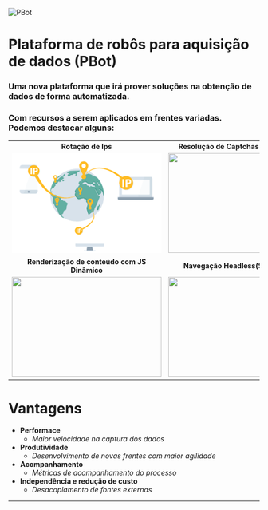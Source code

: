 ![PBot](https://images.unsplash.com/photo-1516110833967-0b5716ca1387?ixlib=rb-1.2.1&ixid=eyJhcHBfaWQiOjEyMDd9&auto=format&fit=crop&w=667&q=80)

# Plataforma de robôs para aquisição de dados (PBot) 

### Uma nova plataforma que irá prover soluções na obtenção de dados de forma automatizada.

### Com recursos a serem aplicados em frentes variadas. Podemos destacar alguns:


|   |   |
|---|---|
|<center>**Rotação de Ips**</center>|<center>**Resolução de Captchas e ReCaptchas**</center>|
|<center><img src="assets/rotating-ip.png" height="200" width="300"></center> |<center><img src="https://encrypted-tbn0.gstatic.com/images?q=tbn%3AANd9GcRU_Sz9kenoZQDkhm3VmXZFLWns5pTiQuRkKSAo0_w18t57-CrO&usqp=CAU" height="200" width="300"></center>|
|<center>**Renderização de conteúdo com JS Dinâmico**</center>| <center>**Navegação Headless(Sem cabeça)**</center>| 
|<center><img src="https://encrypted-tbn0.gstatic.com/images?q=tbn%3AANd9GcQtqNoxOroMAWSVzbJxssnu8rynNUXBFH3X13CGbXRYxZoE0uIm&usqp=CAU" height="200" width="300"></center> |<center><img  src="https://images.ctfassets.net/czwjnyf8a9ri/5Rxrck9NhhHuFgEEXoCiFQ/c6aa35f1e2c93a168c1f51e9e742699c/vector-platform-overview-_2x.png?fm=webp" height="200" width="300"></center>| 

# Vantagens


- **Performace**  
    - _Maior velocidade na captura dos dados_
- **Produtividade**
    - _Desenvolvimento de novas frentes com maior agilidade_
- **Acompanhamento**
    - _Métricas de acompanhamento do processo_
- **Independência e redução de custo**
    - _Desacoplamento de fontes externas_  
---


